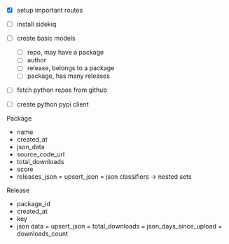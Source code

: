 - [x] setup important routes
- [ ] install sidekiq

- [ ] create basic models
  - [ ] repo, may have a package
  - [ ] author
  - [ ] release, belongs to a package
  - [ ] package, has many releases

- [ ] fetch python repos from github

- [ ] create python pypi client

Package
- name
- created_at
- json_data
- source_code_url
- total_downloads
- score
- releases_json
= upsert_json
= json classifiers -> nested sets

Release
- package_id
- created_at
- key
- json data
= upsert_json
= total_downloads
= json_days_since_upload
= downloads_count
